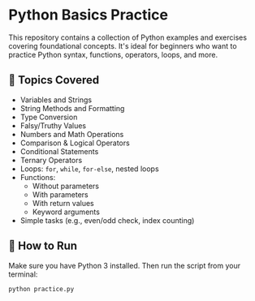 # Python Basics Practice

This repository contains a collection of Python examples and exercises covering foundational concepts. It's ideal for beginners who want to practice Python syntax, functions, operators, loops, and more.

## 📌 Topics Covered

- Variables and Strings
- String Methods and Formatting
- Type Conversion
- Falsy/Truthy Values
- Numbers and Math Operations
- Comparison & Logical Operators
- Conditional Statements
- Ternary Operators
- Loops: `for`, `while`, `for-else`, nested loops
- Functions:
  - Without parameters
  - With parameters
  - With return values
  - Keyword arguments
- Simple tasks (e.g., even/odd check, index counting)

## 🚀 How to Run

Make sure you have Python 3 installed. Then run the script from your terminal:

```bash
python practice.py
